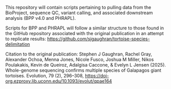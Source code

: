 This repository will contain scripts pertaining to pulling data from the BioProject, sequence QC, variant calling, and associated downstream analysis (BPP v4.0 and PHRAPL).

Scripts for BPP and PHRAPL will follow a similar structure to those found in the GitHub repository associated with the original publication in an attempt to replicate results: https://github.com/sjgaughran/tortoise-species-delimitation

Citation to the original publication:
Stephen J Gaughran, Rachel Gray, Alexander Ochoa, Menna Jones, Nicole Fusco, Joshua M Miller, Nikos Poulakakis, Kevin de Queiroz, Adalgisa Caccone, & Evelyn L Jensen (2025). Whole-genome sequencing confirms multiple species of Galapagos giant tortoises. Evolution, 79 (2), 296–308, https://doi-org.ezproxy.lib.uconn.edu/10.1093/evolut/qpae164

